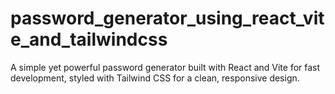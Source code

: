 # password_generator_using_react_vite_and_tailwindcss
A simple yet powerful password generator built with React and Vite for fast development, styled with Tailwind CSS for a clean, responsive design.
